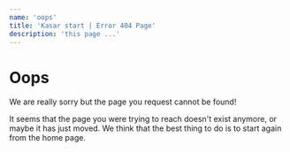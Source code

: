 ```yaml
---
name: 'oops'
title: 'Kasar start | Error 404 Page'
description: 'this page ...'
---
```


<!-- Error Page Contents -->
<div class="oops">

# Oops

We are really sorry but the page you request cannot be found!

It seems that the page you were trying to reach doesn't exist anymore, or maybe it has just moved. We think that the best thing to do is to start again from the home page.

</div><!-- /.error page contents -->
